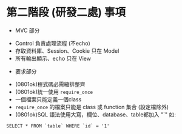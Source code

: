 # 第二階段 (研發二處) 事項

* MVC 部分
 - Control 負責處理流程 (不echo)
 - 存取資料庫、Session、Cookie 只在 Model 
 - 所有輸出顯示、echo 只在 View

* 要求部分
 - (0801ok)程式碼必需縮排整齊
 - (0801ok)統一使用 `require_once`
 - 一個檔案只能定義一個class
 - `require_once` 的檔案只能是 class 或 function 集合 (設定檔除外)
 - (0801ok)SQL 語法使用大寫，欄位、database、table都加入 "\`" 如:  
 
```
SELECT * FROM `table` WHERE `id` = '1'
```
